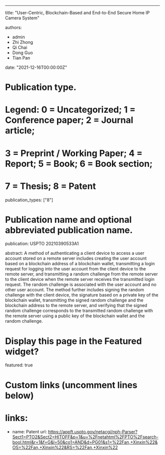 ---
title: "User-Centric, Blockchain-Based and End-to-End Secure Home IP Camera System"

authors:
- admin
- Zhi Zhong
- Qi Chai
- Dong Guo
- Tian Pan

date: "2021-12-16T00:00:00Z"

# Publication type.
# Legend: 0 = Uncategorized; 1 = Conference paper; 2 = Journal article;
# 3 = Preprint / Working Paper; 4 = Report; 5 = Book; 6 = Book section;
# 7 = Thesis; 8 = Patent
publication_types: ["8"]

# Publication name and optional abbreviated publication name.
publication: USPTO 20210390533A1

abstract: A method of authenticating a client device to access a user account stored on a remote server includes creating the user account based on a blockchain address of a blockchain wallet, transmitting a login request for logging into the user account from the client device to the remote server, and transmitting a random challenge from the remote server to the client device when the remote server receives the transmitted login request. The random challenge is associated with the user account and no other user account. The method further includes signing the random challenge with the client device, the signature based on a private key of the blockchain wallet, transmitting the signed random challenge and the blockchain address to the remote server, and verifying that the signed random challenge corresponds to the transmitted random challenge with the remote server using a public key of the blockchain wallet and the random challenge.

# Display this page in the Featured widget?
featured: true

# Custom links (uncomment lines below)
# links:
 - name: Patent
   url: https://appft.uspto.gov/netacgi/nph-Parser?Sect1=PTO2&Sect2=HITOFF&p=1&u=%2Fnetahtml%2FPTO%2Fsearch-bool.html&r=1&f=G&l=50&co1=AND&d=PG01&s1=%22Fan,+Xinxin%22&OS=%22Fan,+Xinxin%22&RS=%22Fan,+Xinxin%22
